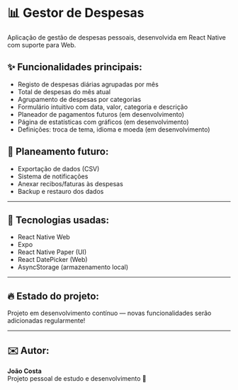 # 📊 Gestor de Despesas

Aplicação de gestão de despesas pessoais, desenvolvida em React Native com suporte para Web.

## ✨ Funcionalidades principais:

- Registo de despesas diárias agrupadas por mês
- Total de despesas do mês atual
- Agrupamento de despesas por categorias
- Formulário intuitivo com data, valor, categoria e descrição
- Planeador de pagamentos futuros (em desenvolvimento)
- Página de estatísticas com gráficos (em desenvolvimento)
- Definições: troca de tema, idioma e moeda (em desenvolvimento)

## 📅 Planeamento futuro:

- Exportação de dados (CSV)
- Sistema de notificações
- Anexar recibos/faturas às despesas
- Backup e restauro dos dados

---

## 🚀 Tecnologias usadas:

- React Native Web
- Expo
- React Native Paper (UI)
- React DatePicker (Web)
- AsyncStorage (armazenamento local)

---

## 🔥 Estado do projeto:

Projeto em desenvolvimento contínuo — novas funcionalidades serão adicionadas regularmente!

---

## ✉️ Autor:

**João Costa**  
Projeto pessoal de estudo e desenvolvimento 🚀
